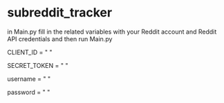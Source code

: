 # subreddit_tracker

in Main.py fill in the related variables with your Reddit account and Reddit API credentials and then run Main.py

CLIENT_ID = " " 

SECRET_TOKEN = " " 

username = " " 

password = " " 
